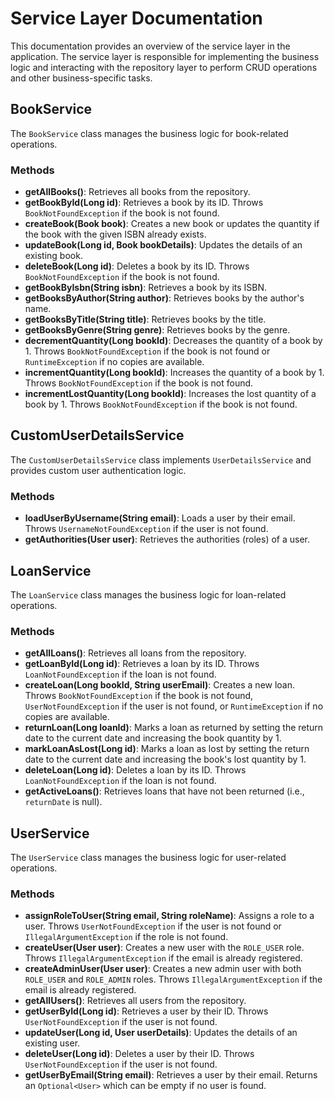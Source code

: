 # Service Layer Documentation

This documentation provides an overview of the service layer in the application. The service layer is responsible for
implementing the business logic and interacting with the repository layer to perform CRUD operations and other
business-specific tasks.

## BookService

The `BookService` class manages the business logic for book-related operations.

### Methods

- **getAllBooks()**: Retrieves all books from the repository.
- **getBookById(Long id)**: Retrieves a book by its ID. Throws `BookNotFoundException` if the book is not found.
- **createBook(Book book)**: Creates a new book or updates the quantity if the book with the given ISBN already exists.
- **updateBook(Long id, Book bookDetails)**: Updates the details of an existing book.
- **deleteBook(Long id)**: Deletes a book by its ID. Throws `BookNotFoundException` if the book is not found.
- **getBookByIsbn(String isbn)**: Retrieves a book by its ISBN.
- **getBooksByAuthor(String author)**: Retrieves books by the author's name.
- **getBooksByTitle(String title)**: Retrieves books by the title.
- **getBooksByGenre(String genre)**: Retrieves books by the genre.
- **decrementQuantity(Long bookId)**: Decreases the quantity of a book by 1. Throws `BookNotFoundException` if the book
  is not found or `RuntimeException` if no copies are available.
- **incrementQuantity(Long bookId)**: Increases the quantity of a book by 1. Throws `BookNotFoundException` if the book
  is not found.
- **incrementLostQuantity(Long bookId)**: Increases the lost quantity of a book by 1. Throws `BookNotFoundException` if
  the book is not found.

## CustomUserDetailsService

The `CustomUserDetailsService` class implements `UserDetailsService` and provides custom user authentication logic.

### Methods

- **loadUserByUsername(String email)**: Loads a user by their email. Throws `UsernameNotFoundException` if the user is
  not found.
- **getAuthorities(User user)**: Retrieves the authorities (roles) of a user.

## LoanService

The `LoanService` class manages the business logic for loan-related operations.

### Methods

- **getAllLoans()**: Retrieves all loans from the repository.
- **getLoanById(Long id)**: Retrieves a loan by its ID. Throws `LoanNotFoundException` if the loan is not found.
- **createLoan(Long bookId, String userEmail)**: Creates a new loan. Throws `BookNotFoundException` if the book is not
  found, `UserNotFoundException` if the user is not found, or `RuntimeException` if no copies are available.
- **returnLoan(Long loanId)**: Marks a loan as returned by setting the return date to the current date and increasing
  the book quantity by 1.
- **markLoanAsLost(Long id)**: Marks a loan as lost by setting the return date to the current date and increasing the
  book's lost quantity by 1.
- **deleteLoan(Long id)**: Deletes a loan by its ID. Throws `LoanNotFoundException` if the loan is not found.
- **getActiveLoans()**: Retrieves loans that have not been returned (i.e., `returnDate` is null).

## UserService

The `UserService` class manages the business logic for user-related operations.

### Methods

- **assignRoleToUser(String email, String roleName)**: Assigns a role to a user. Throws `UserNotFoundException` if the
  user is not found or `IllegalArgumentException` if the role is not found.
- **createUser(User user)**: Creates a new user with the `ROLE_USER` role. Throws `IllegalArgumentException` if the
  email is already registered.
- **createAdminUser(User user)**: Creates a new admin user with both `ROLE_USER` and `ROLE_ADMIN` roles.
  Throws `IllegalArgumentException` if the email is already registered.
- **getAllUsers()**: Retrieves all users from the repository.
- **getUserById(Long id)**: Retrieves a user by their ID. Throws `UserNotFoundException` if the user is not found.
- **updateUser(Long id, User userDetails)**: Updates the details of an existing user.
- **deleteUser(Long id)**: Deletes a user by their ID. Throws `UserNotFoundException` if the user is not found.
- **getUserByEmail(String email)**: Retrieves a user by their email. Returns an `Optional<User>` which can be empty if
  no user is found.